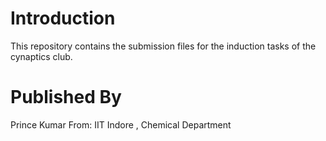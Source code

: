 # Introduction
This repository contains the submission files for the induction tasks of the cynaptics club.

# Published By
Prince Kumar
From: IIT Indore , Chemical Department